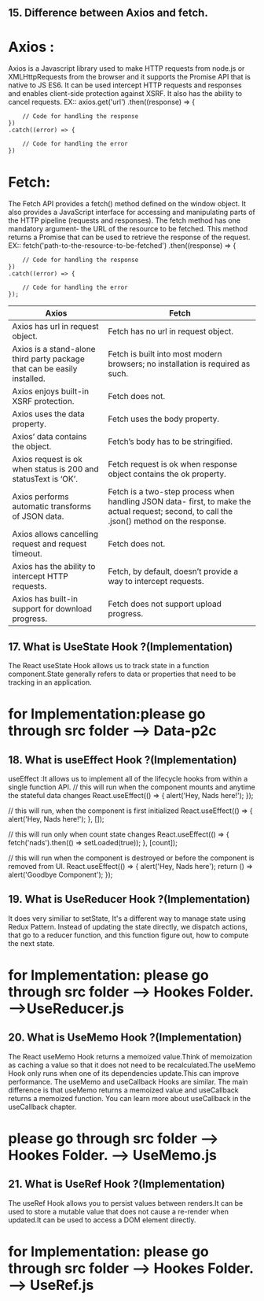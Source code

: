 ## 15. Difference between Axios and fetch.
# Axios :
Axios is a Javascript library used to make HTTP requests from node.js or XMLHttpRequests from the browser and it supports the Promise API that is native to JS ES6. It can be used intercept HTTP requests and responses and enables client-side protection against XSRF. It also has the ability to cancel requests. 
EX::
    axios.get('url')
    .then((response) => {

    	// Code for handling the response
    })
    .catch((error) => {

    	// Code for handling the error
    })

# Fetch: 
The Fetch API provides a fetch() method defined on the window object. It also provides a JavaScript interface for accessing and manipulating parts of the HTTP pipeline (requests and responses). The fetch method has one mandatory argument- the URL of the resource to be fetched. This method returns a Promise that can be used to retrieve the response of the request.
EX::
    fetch('path-to-the-resource-to-be-fetched')
    .then((response) => {

    	// Code for handling the response
    })
    .catch((error) => {

    	// Code for handling the error
    });

| Axios	| Fetch |
| ----- | ------- |
| Axios has url in request object. | 	Fetch has no url in request object. |
| Axios is a stand-alone third party package that can be easily installed. |	Fetch is built into most modern browsers; no installation is required as such.|
| Axios enjoys built-in XSRF protection. | Fetch does not. |
| Axios uses the data property.	| Fetch uses the body property. |
| Axios’ data contains the object. |	Fetch’s body has to be stringified. |
| Axios request is ok when status is 200 and statusText is ‘OK’. |	Fetch request is ok when response object contains the ok property. |
| Axios performs automatic transforms of JSON data. |	Fetch is a two-step process when handling JSON data- first, to make the actual request; second, to call the .json() method on the response. |
| Axios allows cancelling request and request timeout. |	Fetch does not.|
| Axios has the ability to intercept HTTP requests. |	Fetch, by default, doesn’t provide a way to intercept requests. |
| Axios has built-in support for download progress. |	Fetch does not support upload progress. |
## 17. What is UseState Hook ?(Implementation)
The React useState Hook allows us to track state in a function component.State generally refers to data or properties that need to be tracking in an application.
   # for Implementation:please go through src folder --> Data-p2c

## 18. What is useEffect Hook ?(Implementation)
useEffect :It allows us to implement all of the lifecycle hooks from within a single function API.
// this will run when the component mounts and anytime the stateful data changes
      React.useEffect(() => {
          alert('Hey, Nads here!');
      });

// this will run, when the component is first initialized
      React.useEffect(() => {
          alert('Hey, Nads here!');
      }, []);

// this will run only when count state changes
      React.useEffect(() => {
          fetch('nads').then(() => setLoaded(true));
      }, [count]);

// this will run when the component is destroyed or before the component is removed from UI.
      React.useEffect(() => {
          alert('Hey, Nads here');
          return () => alert('Goodbye Component');
      });

## 19. What is UseReducer Hook ?(Implementation)
It does very similiar to setState, It's a different way to manage state using Redux Pattern. Instead of updating the state directly, we dispatch actions, that go to a reducer function, and this function figure out, how to compute the next state.

  # for Implementation: please go through src folder --> Hookes Folder. -->UseReducer.js
      
## 20. What is UseMemo Hook ?(Implementation)
The React useMemo Hook returns a memoized value.Think of memoization as caching a value so that it does not need to be recalculated.The useMemo Hook only runs when one of its dependencies update.This can improve performance.
The useMemo and useCallback Hooks are similar. The main difference is that useMemo returns a memoized value and useCallback returns a memoized function. You can learn more about useCallback in the useCallback chapter.

  # please go through src folder --> Hookes Folder. --> UseMemo.js

## 21. What is UseRef Hook ?(Implementation)
The useRef Hook allows you to persist values between renders.It can be used to store a mutable value that does not cause a re-render when updated.It can be used to access a DOM element directly.
 
  # for Implementation: please go through src folder --> Hookes Folder. --> UseRef.js

